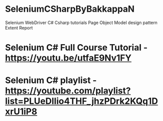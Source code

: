 # SeleniumCSharpByBakkappaN
Selenium WebDriver C# Csharp tutorials Page Object Model design pattern Extent Report

# Selenium C# Full Course Tutorial - https://youtu.be/utfaE9Nv1FY

# Selenium C# playlist - https://youtube.com/playlist?list=PLUeDIlio4THF_jhzPDrk2KQq1DxrU1iP8
